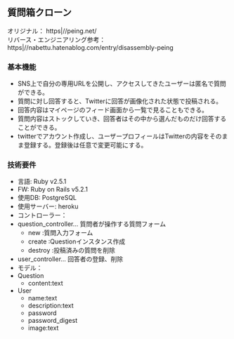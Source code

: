 ## 質問箱クローン 
オリジナル： https|//peing.net/  
リバース・エンジニアリング参考：https|//nabettu.hatenablog.com/entry/disassembly-peing

### 基本機能
- SNS上で自分の専用URLを公開し、アクセスしてきたユーザーは匿名で質問ができる。  
- 質問に対し回答すると、Twitterに回答が画像化された状態で投稿される。  
- 回答内容はマイページのフィード画面から一覧で見ることもできる。 
- 質問内容はストックしていき、回答者はその中から選んだものだけ回答することができる。
- twitterでアカウント作成し、ユーザープロフィールはTwitterの内容をそのまま登録する。登録後は任意で変更可能にする。

### 技術要件
- 言語:        Ruby v2.5.1
- FW:       Ruby on Rails v5.2.1
- 使用DB:      PostgreSQL
- 使用サーバー: heroku
- コントローラー：
 - question_controller... 質問者が操作する質問フォーム
    - new     :質問入力フォーム
    - create  :Questionインスタンス作成
    - destroy :投稿済みの質問を削除
 - user_controller... 回答者の登録、削除
- モデル：
 - Question
    - content:text
 - User
    - name:text
    - description:text
    - password
    - password_digest
    - image:text

